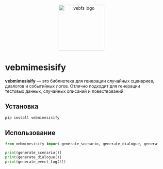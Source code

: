 <p align="center">
  <img src="https://github.com/veb-bet/vebfs/raw/ff362f8f30d1a9debc566ff5ed54a5bcca221b43/docs/bat_image.png" alt="vebfs logo" width="150"/>
</p>

# vebmimesisify

**vebmimesisify** — это библиотека для генерации случайных сценариев, диалогов и событийных логов. Отлично подходит для генерации тестовых данных, случайных описаний и повествований.

## Установка

```bash
pip install vebmimesisify
```

## Использование

```python
from vebmimesisify import generate_scenario, generate_dialogue, generate_event_log

print(generate_scenario())
print(generate_dialogue())
print(generate_event_log(3))
```
